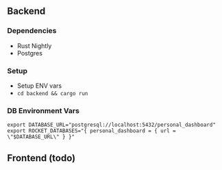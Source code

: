## Backend

### Dependencies
* Rust Nightly
* Postgres

### Setup
* Setup ENV vars
* `cd backend && cargo run`

### DB Environment Vars
```
export DATABASE_URL="postgresql://localhost:5432/personal_dashboard"
export ROCKET_DATABASES="{ personal_dashboard = { url = \"$DATABASE_URL\" } }"
```

## Frontend (todo)
